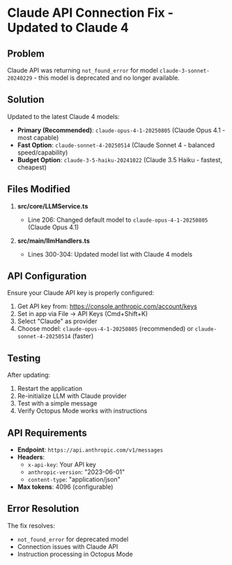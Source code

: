 # Claude API Connection Fix - Updated to Claude 4

## Problem
Claude API was returning `not_found_error` for model `claude-3-sonnet-20240229` - this model is deprecated and no longer available.

## Solution
Updated to the latest Claude 4 models:
- **Primary (Recommended)**: `claude-opus-4-1-20250805` (Claude Opus 4.1 - most capable)
- **Fast Option**: `claude-sonnet-4-20250514` (Claude Sonnet 4 - balanced speed/capability)
- **Budget Option**: `claude-3-5-haiku-20241022` (Claude 3.5 Haiku - fastest, cheapest)

## Files Modified
1. **src/core/LLMService.ts**
   - Line 206: Changed default model to `claude-opus-4-1-20250805` (Claude Opus 4.1)

2. **src/main/llmHandlers.ts**
   - Lines 300-304: Updated model list with Claude 4 models

## API Configuration
Ensure your Claude API key is properly configured:
1. Get API key from: https://console.anthropic.com/account/keys
2. Set in app via File → API Keys (Cmd+Shift+K)
3. Select "Claude" as provider
4. Choose model: `claude-opus-4-1-20250805` (recommended) or `claude-sonnet-4-20250514` (faster)

## Testing
After updating:
1. Restart the application
2. Re-initialize LLM with Claude provider
3. Test with a simple message
4. Verify Octopus Mode works with instructions

## API Requirements
- **Endpoint**: `https://api.anthropic.com/v1/messages`
- **Headers**:
  - `x-api-key`: Your API key
  - `anthropic-version`: "2023-06-01"
  - `content-type`: "application/json"
- **Max tokens**: 4096 (configurable)

## Error Resolution
The fix resolves:
- `not_found_error` for deprecated model
- Connection issues with Claude API
- Instruction processing in Octopus Mode